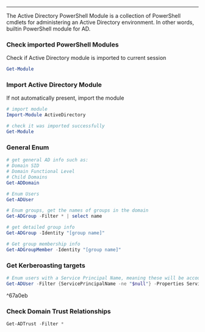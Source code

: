 -- -
The Active Directory PowerShell Module is a collection of PowerShell cmdlets for administering an Active Directory environment. In other words, builtin PowerShell module for AD.
### Check imported PowerShell Modules
Check if Active Directory module is imported to current session
```powershell
Get-Module
```
### Import Active Directory Module
If not automatically present, import the module
```powershell
# import module
Import-Module ActiveDirectory

# check it was imported successfully
Get-Module
```
### General Enum
```powershell
# get general AD info such as:
# Domain SID
# Domain Functional Level
# Child Domains
Get-ADDomain

# Enum Users
Get-ADUser

# Enum groups, get the names of groups in the domain
Get-ADGroup -Filter * | select name

# get detailed group info
Get-ADGroup -Identity "[group name]"

# Get group membership info
Get-ADGroupMember -Identity "[group name]"
```
### Get Kerberoasting targets
```powershell
# Enum users with a Service Principal Name, meaning these will be accounts that may be suceptible to Kerberoasting
Get-ADUser -Filter {ServicePrincipalName -ne "$null"} -Properties ServicePrincipalName
```

^67a0eb
### Check Domain Trust Relationships
```powershell
Get-ADTrust -Filter *
```